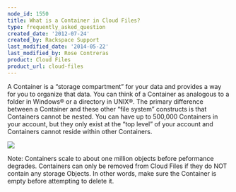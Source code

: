 ```yaml
---
node_id: 1550
title: What is a Container in Cloud Files?
type: frequently_asked_question
created_date: '2012-07-24'
created_by: Rackspace Support
last_modified_date: '2014-05-22'
last_modified_by: Rose Contreras
product: Cloud Files
product_url: cloud-files
---
```


A Container is a &ldquo;storage compartment&rdquo; for your data and provides a way
for you to organize that data. You can think of a Container as analogous
to a folder in Windows&reg; or a directory in UNIX&reg;. The primary difference
between a Container and these other &ldquo;file system&rdquo; constructs is that
Containers cannot be nested. You can have up to 500,000 Containers in
your account, but they only exist at the &ldquo;top level&rdquo; of your account and
Containers cannot reside within other Containers.

![](http://c15156697.r97.cf2.rackcdn.com/1.png)

Note:  Containers scale to about one million objects before peformance
degrades. Containers can only be removed from Cloud Files if they do NOT
contain any storage Objects. In other words, make sure the Container is
empty before attempting to delete it.

